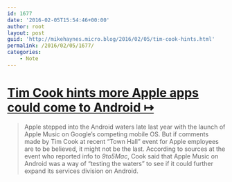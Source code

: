 ```yaml
---
id: 1677
date: '2016-02-05T15:54:46+00:00'
author: root
layout: post
guid: 'http://mikehaynes.micro.blog/2016/02/05/tim-cook-hints.html'
permalink: /2016/02/05/1677/
categories:
    - Note
---
```


# [Tim Cook hints more Apple apps could come to Android ↦](http://www.engadget.com/2016/02/04/tim-cook-apple-apps-on-android-rumor)

> Apple stepped into the Android waters late last year with the launch of Apple Music on Google’s competing mobile OS. But if comments made by Tim Cook at recent “Town Hall” event for Apple employees are to be believed, it might not be the last. According to sources at the event who reported info to *9to5Mac*, Cook said that Apple Music on Android was a way of “testing the waters” to see if it could further expand its services division on Android.
